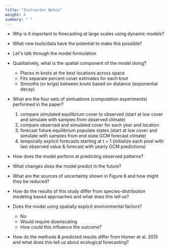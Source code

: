 ```yaml
---
title: "Instructor Notes"
weight: 4
summary: " "
---
```


* Why is it important to forecasting at large scales using dynamic models?
* What new tools/data have the potential to make this possible?

* Let's talk through the model formulation

* Qualitatively, what is the spatial component of the model doing?
  * Places m knots at the best locations across space
  * Fits separate percent cover estimates for each knot
  * Smooths (or krigs) between knots based on distance (exponential decay)

* What are the four sets of simluations (computation experiments) performed in the paper?
  1.  compare simulated equilibrium cover to observed (start at low cover and simulate with samples from observed climate)
  2. compare observed and simulated cover for each year and location
  3. forecast future equilibrium populate states (start at low cover and
     simulate with samples from end state GCM forecast climate)
  4. temporally explicit forecasts starting at t + 1 (initialize each pixel with last observed value & forecast with yearly GCM predictions)

* How does the model perform at predicting observed patterns?
* What changes does the model predict in the future?
* What are the sources of uncertainty shown in Figure 6 and how might they be
  reduced?

* How do the results of this study differ from species-distribution modeling
  based approaches and what does this tell us?

* Does the model using spatially explicit environmental factors?
  * No
  * Would require downscaling
  * How could this influence the outcome?

* How do the methods & predicted results differ from Homer et al. 2015 and what
  does this tell us about ecological forecasting?

